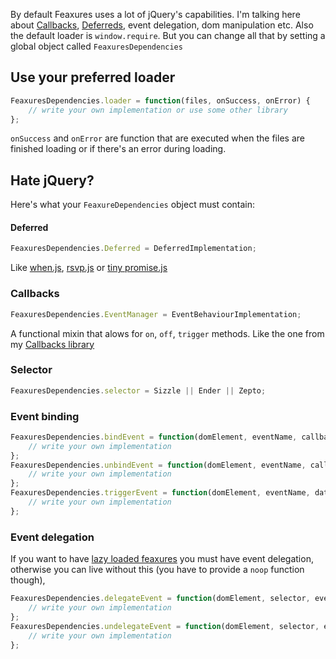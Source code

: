 By default Feaxures uses a lot of jQuery's capabilities. I'm talking here about [Callbacks](http://api.jquery.com/jQuery.Callbacks/‎), [Deferreds](http://api.jquery.com/jQuery.Deferred/‎), event delegation, dom manipulation etc. Also the default loader is <code>window.require</code>. But you can change all that by setting a global object called <code>FeaxuresDependencies</code>

## Use your preferred loader

```js
FeaxuresDependencies.loader = function(files, onSuccess, onError) {
	// write your own implementation or use some other library
};
```
<code>onSuccess</code> and <code>onError</code> are function that are executed when the files are finished loading or if there's an error during loading.

## Hate jQuery?

Here's what your <code>FeaxureDependencies</code> object must contain:

#### Deferred
```js
FeaxuresDependencies.Deferred = DeferredImplementation;
```
Like [when.js](https://github.com/cujojs/when), [rsvp.js](https://github.com/tildeio/rsvp.js) or [tiny promise.js](https://gist.github.com/814052/690a6b41dc8445479676b347f1ed49f4fd0b1637)

### Callbacks
```js
FeaxuresDependencies.EventManager = EventBehaviourImplementation;
```
A functional mixin that alows for <code>on</code>, <code>off</code>, <code>trigger</code> methods. Like the one from my [Callbacks library](https://github.com/adrianmiu/callbacks)

### Selector
```js
FeaxuresDependencies.selector = Sizzle || Ender || Zepto;
```

### Event binding
```js
FeaxuresDependencies.bindEvent = function(domElement, eventName, callback) {
	// write your own implementation
};
FeaxuresDependencies.unbindEvent = function(domElement, eventName, callback) {
	// write your own implementation
};
FeaxuresDependencies.triggerEvent = function(domElement, eventName, data) {
	// write your own implementation
};
```

### Event delegation
If you want to have [lazy loaded feaxures](Lazy_loaded_feaxures) you must have event delegation, otherwise you can live without this (you have to provide a <code>noop</code> function though),
```js
FeaxuresDependencies.delegateEvent = function(domElement, selector, eventName, callback) {
	// write your own implementation
};
FeaxuresDependencies.undelegateEvent = function(domElement, selector, eventName, callback) {
	// write your own implementation
};
```
